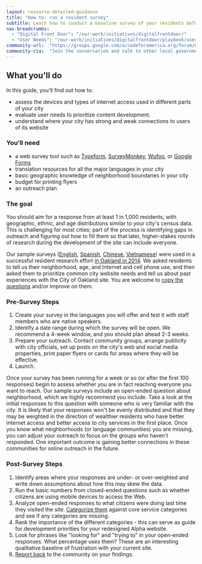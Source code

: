 ```yaml
---
layout: resource-detailed-guidance
title: "How to: run a resident survey"
subtitle: Learn how to conduct a baseline survey of your residents before you start a redesign. 
nav-breadcrumbs:
  - "Digital Front Door": "/our-work/initiatives/digitalfrontdoor/"
  - "User Needs": "/our-work/initiatives/digitalfrontdoor/playbook/user-needs/"
community-url:	"https://groups.google.com/a/codeforamerica.org/forum/#!forum/digital-front-door"
community-cta:	"Join the conversation and talk to other local government staff in our Digital Front Door community."
---
```



## What you'll do
In this guide, you'll find out how to:

* assess the devices and types of internet access used in different parts of your city
* evaluate user needs to prioritize content development.
* understand where your city has strong and weak connections to users of its website

### You'll need

* a web survey tool such as [Typeform](http://www.typeform.com/), [SurveyMonkey](https://www.surveymonkey.com/), [Wufoo](http://www.wufoo.com/), or [Google Forms](http://www.google.com/forms/about/)
* translation resources for all the major languages in your city
* basic geographic knowledge of neighborhood boundaries in your city
* budget for printing flyers 
* an outreach plan

### The goal
You should aim for a response from at least 1 in 1,000 residents, with geographic, ethnic, and age distributions similar to your city's census data. This is challenging for most cities; part of the process is identifying gaps in outreach and figuring out how to fill them so that later, higher-stakes rounds of research during the development of the site can include everyone.

Our sample surveys ([English](https://cfa.typeform.com/to/MhYKsI), [Spanish](https://cfa.typeform.com/to/Rvmkom), [Chinese](https://cfa.typeform.com/to/bVjqMZ), [Vietnamese](https://cfa.typeform.com/to/ifptbR)) were used in a successful resident research effort [in Oakland in 2014](http://www2.oaklandnet.com/Government/o/CityAdministration/OAK049224). We asked residents to tell us their neighborhood, age, and Internet and cell phone use, and then asked them to prioritize common city website needs and tell us about past experiences with the City of Oakland site. You are welcome to [copy the questions](https://cfa.typeform.com/to/MhYKsI) and/or improve on them. 

### Pre-Survey Steps
1. Create your survey in the languages you will offer and test it with staff members who are native speakers.
2. Identify a date range during which the survey will be open. We recommend a 4-week window, and you should plan ahead 2-3 weeks.
3. Prepare your outreach. Contact community groups, arrange publicity with city officials, set up posts on the city's web and social media properties, print paper flyers or cards for areas where they will be effective.
4. Launch.

Once your survey has been running for a week or so (or after the first 100 responses) begin to assess whether you are in fact reaching everyone you want to reach. Our sample surveys include an open-ended question about neighborhood, which we highly recommend you include. Take a look at the initial responses to this question with someone who is very familiar with the city. It is likely that your responses won't be evenly distributed and that they may be weighted in the direction of wealthier residents who have better internet access and better access to city services in the first place. Once you know what neighborhoods (or language communities) you are missing, you can adjust your outreach to focus on the groups who haven't responded. One important outcome is gaining better connections in these communities for online outreach in the future.

### Post-Survey Steps
1. Identify areas where your responses are under- or over-weighted and write down assumptions about how this may skew the data.
2. Run the basic numbers from closed-ended questions such as whether citizens are using mobile devices to access the Web. 
3. Analyze open-ended responses to what citizens were doing last time they visited the site. [Categorize them](http://digifrodo.tumblr.com/post/78143740800/city-website-faq-top-pages-inventory) against core service categories and see if any categories are missing. 
4. Rank the importance of the different categories - this can serve as guide for development priorities for your redesigned Alpha website.
5. Look for phrases like "looking for" and "trying to" in your open-ended responses. What percentage uses them? These are an interesting qualitative baseline of frustration with your current site.
6. [Report back](http://digifrodo.tumblr.com/post/101788428227/what-are-people-looking-for-on-city-websites) to the community on your findings.

